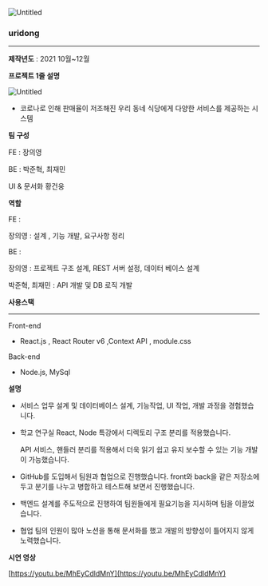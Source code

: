 ![Untitled](https://s3-us-west-2.amazonaws.com/secure.notion-static.com/12b00161-2a31-4594-b20d-39d99bbe80b4/Untitled.png)

### uridong

---

**제작년도**  : 2021 10월~12월 

**프로젝트 1줄 설명**

![Untitled](https://s3-us-west-2.amazonaws.com/secure.notion-static.com/de99eada-8854-4436-8270-97980b3881da/Untitled.png)

- 코로나로 인해  판매율이 저조해진 우리 동네 식당에게 다양한 서비스를 제공하는 시스템

**팀 구성**

FE : 장의영

BE : 박준혁, 최재민

UI & 문서화  황건웅

**역할**

FE :

장의영 : 설계 , 기능 개발, 요구사항 정리 

BE :

장의영 : 프로젝트 구조 설계, REST 서버 설정, 데이터 베이스 설계

박준혁, 최재민 : API 개발 및 DB 로직 개발

**사용스택**

---

Front-end

- React.js , React Router v6 ,Context API , module.css

Back-end

- Node.js, MySql

**설명**

- 서비스 업무 설계 및 데이터베이스 설계, 기능작업, UI 작업, 개발 과정을 경험했습니다.
- 학교 연구실 React, Node 특강에서 디렉토리 구조 분리를 적용했습니다.
    
     API  서비스, 핸들러 분리를 적용해서 더욱 읽기 쉽고 유지 보수할 수 있는 기능 개발이 가능했습니다.
    
- GitHub를 도입해서 팀원과 협업으로 진행했습니다. front와 back을 같은 저장소에 두고 분기를 나누고 병합하고 테스트해 보면서 진행했습니다.
- 백엔드 설계를 주도적으로 진행하여 팀원들에게 필요기능을 지시하며 팀을 이끌었습니다.
- 협업 팀의 인원이 많아 노션을 통해 문서화를 했고 개발의 방향성이 틀어지지 않게 노력했습니다.

**시연 영상**

[https://youtu.be/MhEyCdldMnY](https://youtu.be/MhEyCdldMnY)
